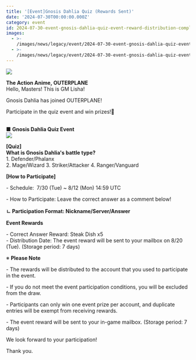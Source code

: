 ```yaml
---
title: '[Event]Gnosis Dahlia Quiz (Rewards Sent)'
date: '2024-07-30T00:00:00.000Z'
category: event
id: 2024-07-30-event-gnosis-dahlia-quiz-event-reward-distribution-completed
images:
  - >-
    /images/news/legacy/event/2024-07-30-event-gnosis-dahlia-quiz-event-reward-distribution-completed/349332a5293c43db99d10f0eb42edfad.webp
  - >-
    /images/news/legacy/event/2024-07-30-event-gnosis-dahlia-quiz-event-reward-distribution-completed/272fbf0e6da74885bb215072f77b2953_002.webp
---
```


![](/images/news/legacy/event/2024-07-30-event-gnosis-dahlia-quiz-event-reward-distribution-completed/349332a5293c43db99d10f0eb42edfad.webp)  

**The Action Anime, OUTERPLANE**  
Hello, Masters! This is GM Lisha!  

Gnosis Dahlia has joined OUTERPLANE! 

Participate in the quiz event and win prizes!🎁  
 

■ **Gnosis Dahlia Quiz Event**  
![](/images/news/legacy/event/2024-07-30-event-gnosis-dahlia-quiz-event-reward-distribution-completed/272fbf0e6da74885bb215072f77b2953_002.webp)  
  
**\[Quiz\]**  
**What is Gnosis Dahlia's battle type?**  
1\. Defender/Phalanx  
2\. Mage/Wizard 3. Striker/Attacker 4. Ranger/Vanguard 

**\[How to Participate\]**

\- Schedule:  7/30 (Tue) ~ 8/12 (Mon) 14:59 UTC

\- How to Participate: Leave the correct answer as a comment below!

**ㄴ Participation Format: Nickname/Server/Answer**

**Event Rewards**

\- Correct Answer Reward: Steak Dish x5  
\- Distribution Date: The event reward will be sent to your mailbox on 8/20 (Tue). (Storage period: 7 days)

※ **Please Note**

\- The rewards will be distributed to the account that you used to participate in the event.

\- If you do not meet the event participation conditions, you will be excluded from the draw.

\- Participants can only win one event prize per account, and duplicate entries will be exempt from receiving rewards. 

\- The event reward will be sent to your in-game mailbox. (Storage period: 7 days)

We look forward to your participation!

Thank you.
